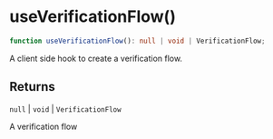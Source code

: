 # useVerificationFlow()

```ts
function useVerificationFlow(): null | void | VerificationFlow;
```

A client side hook to create a verification flow.

## Returns

`null` \| `void` \| `VerificationFlow`

A verification flow
